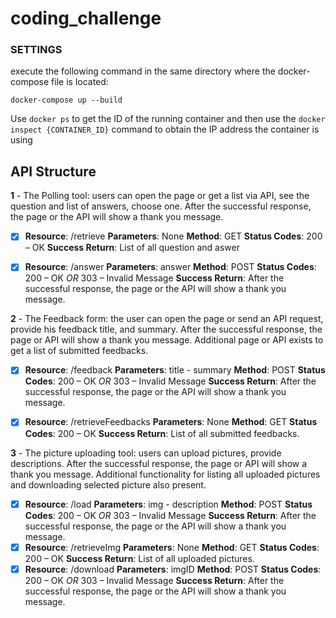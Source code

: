 # coding_challenge

### SETTINGS

execute the following command in the same directory where the docker-compose file is located:

`docker-compose up --build`

Use `docker ps` to get the ID of the running container and then use the `docker inspect {CONTAINER_ID}` command to obtain the IP address the container is using

##  API Structure

**1** - The Polling tool: users can open the page or get a list via API, see the
question and list of answers, choose one. After the successful response, the
page or the API will show a thank you message.
- [X] **Resource**: /retrieve	**Parameters**: None	**Method**: GET	**Status Codes**: 200 – OK  **Success Return**: List of all question and aswer
- [X] **Resource**: /answer	**Parameters**: answer	**Method**: POST	**Status Codes**: 200 – OK _OR_ 303 – Invalid Message  **Success Return**: After the successful response, the page or the API will show a thank you message.


**2** - The Feedback form: the user can open the page or send an API request,
provide his feedback title, and summary. After the successful response, the
page or API will show a thank you message. Additional page or API exists to
get a list of submitted feedbacks.
- [X] **Resource**: /feedback	**Parameters**: title - summary	**Method**: POST	**Status Codes**: 200 – OK _OR_ 303 – Invalid Message  **Success Return**: After the successful response, the page or the API will show a thank you message.
- [X] **Resource**: /retrieveFeedbacks	**Parameters**: None	**Method**: GET	**Status Codes**: 200 – OK  **Success Return**: List of all submitted feedbacks.


**3** - The picture uploading tool: users can upload pictures, provide descriptions.
After the successful response, the page or API will show a thank you
message. Additional functionality for listing all uploaded pictures and
downloading selected picture also present.
- [X] **Resource**: /load	**Parameters**: img - description **Method**: POST	**Status Codes**: 200 – OK _OR_ 303 – Invalid Message  **Success Return**: After the successful response, the page or the API will show a thank you message.
- [X] **Resource**: /retrieveImg	**Parameters**: None	**Method**: GET	**Status Codes**: 200 – OK  **Success Return**: List of all uploaded pictures.
- [X] **Resource**: /download	**Parameters**: imgID **Method**: POST	**Status Codes**: 200 – OK _OR_ 303 – Invalid Message  **Success Return**: After the successful response, the page or the API will show a thank you message.
